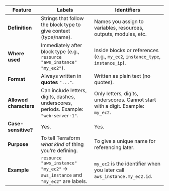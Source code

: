 | Feature                | **Labels**                                                                            | **Identifiers**                                                                  |
| ---------------------- | ------------------------------------------------------------------------------------- | -------------------------------------------------------------------------------- |
| **Definition**         | Strings that follow the block type to give context (type/name).                       | Names you assign to variables, resources, outputs, modules, etc.                 |
| **Where used**         | Immediately after block type (e.g., `resource "aws_instance" "my_ec2"`).              | Inside blocks or references (e.g., `my_ec2`, `instance_type`, `instance_ip`).    |
| **Format**             | Always written in **quotes** `"..."`.                                                 | Written as plain text (no quotes).                                               |
| **Allowed characters** | Can include letters, digits, dashes, underscores, periods. Example: `"web-server-1"`. | Only letters, digits, underscores. Cannot start with a digit. Example: `my_ec2`. |
| **Case-sensitive?**    | Yes.                                                                                  | Yes.                                                                             |
| **Purpose**            | To tell Terraform _what kind_ of thing you’re defining.                               | To give a unique name for referencing later.                                     |
| **Example**            | `resource "aws_instance" "my_ec2"` → `aws_instance` and `"my_ec2"` are labels.        | `my_ec2` is the identifier when you later call `aws_instance.my_ec2.id`.         |
